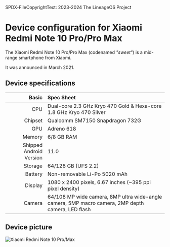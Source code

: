 SPDX-FileCopyrightText: 2023-2024 The LineageOS Project

Device configuration for Xiaomi Redmi Note 10 Pro/Pro Max
=========================================

The Xiaomi Redmi Note 10 Pro/Pro Max (codenamed _"sweet"_) is a mid-range smartphone from Xiaomi.

It was announced in March 2021.

## Device specifications

Basic   | Spec Sheet
-------:|:-------------------------
CPU     | Dual-core 2.3 GHz Kryo 470 Gold & Hexa-core 1.8 GHz Kryo 470 Silver
Chipset | Qualcomm SM7150 Snapdragon 732G
GPU     | Adreno 618
Memory  | 6/8 GB RAM
Shipped Android Version | 11.0
Storage | 64/128 GB (UFS 2.2)
Battery | Non-removable Li-Po 5020 mAh
Display | 1080 x 2400 pixels, 6.67 inches (~395 ppi pixel density)
Camera  | 64/108 MP wide camera, 8MP ultra wide-angle camera, 5MP macro camera, 2MP depth camera, LED flash

## Device picture

![Xiaomi Redmi Note 10 Pro/Max](https://cdn.dxomark.com/wp-content/uploads/medias/post-79073/Xiaomi-Redmi-Note-10-Pro-_Yoast-image-packshot-review.jpg)
